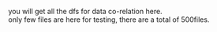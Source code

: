 you will get all the dfs for data co-relation here.
<br>
only few files are here for testing, there are a total of 500files.
